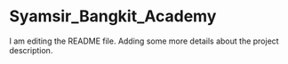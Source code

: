 # Syamsir_Bangkit_Academy
I am editing the README file. Adding some more details about the project description.
